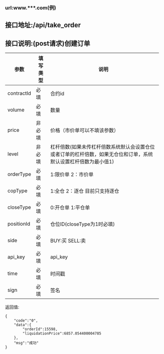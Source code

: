 ### url:www.***.com(例)## 接口地址:/api/take_order## 接口说明:(post请求)创建订单|参数|	填写类型|	说明||------------|--------|-----------------------------||contractId|	必填|	合约id||volume|	必填|	数量||price| 	非必填|	价格（市价单可以不填该参数）||level|     非必填|	杠杆倍数(如果未传杠杆倍数系统默认会设置仓位或者订单的杠杆倍数，如果无仓位和订单，系统默认设置杠杆倍数为最小值1)||orderType|	必填|	1:限价单 2：市价单||copType|	必填|	1:全仓 2：逐仓  目前只支持逐仓||closeType|	必填|	0:开仓单 1:平仓单||positionId| 必填|  仓位ID(closeType为1时必填)|side|	必填|	BUY:买 SELL:卖||api_key|	必填|	api_key||time|	必填|	时间戳||sign|	必填|	签名|返回值:    {		"code":"0",		"data":{		    "orderId":15598,		    "liquidationPrice":6857.054400004785		},		"msg":"成功"    }